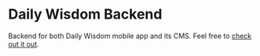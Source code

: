 # Daily Wisdom Backend
Backend for both Daily Wisdom mobile app and its CMS. 
Feel free to [check out it out](https://play.google.com/store/apps/details?id=control.self.igor.dailywisdom).
